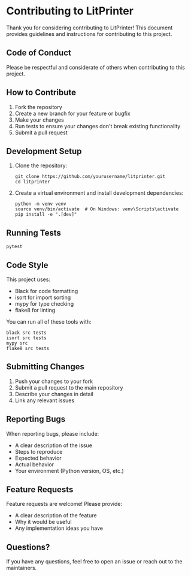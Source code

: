 # Contributing to LitPrinter

Thank you for considering contributing to LitPrinter! This document provides guidelines and instructions for contributing to this project.

## Code of Conduct

Please be respectful and considerate of others when contributing to this project.

## How to Contribute

1. Fork the repository
2. Create a new branch for your feature or bugfix
3. Make your changes
4. Run tests to ensure your changes don't break existing functionality
5. Submit a pull request

## Development Setup

1. Clone the repository:
   ```
   git clone https://github.com/yourusername/litprinter.git
   cd litprinter
   ```

2. Create a virtual environment and install development dependencies:
   ```
   python -m venv venv
   source venv/bin/activate  # On Windows: venv\Scripts\activate
   pip install -e ".[dev]"
   ```

## Running Tests

```
pytest
```

## Code Style

This project uses:
- Black for code formatting
- isort for import sorting
- mypy for type checking
- flake8 for linting

You can run all of these tools with:

```
black src tests
isort src tests
mypy src
flake8 src tests
```

## Submitting Changes

1. Push your changes to your fork
2. Submit a pull request to the main repository
3. Describe your changes in detail
4. Link any relevant issues

## Reporting Bugs

When reporting bugs, please include:
- A clear description of the issue
- Steps to reproduce
- Expected behavior
- Actual behavior
- Your environment (Python version, OS, etc.)

## Feature Requests

Feature requests are welcome! Please provide:
- A clear description of the feature
- Why it would be useful
- Any implementation ideas you have

## Questions?

If you have any questions, feel free to open an issue or reach out to the maintainers.
